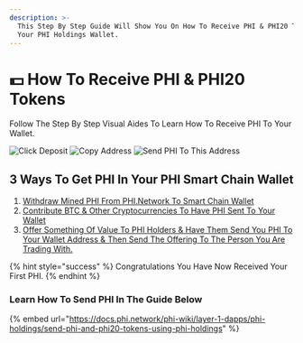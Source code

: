```yaml
---
description: >-
  This Step By Step Guide Will Show You On How To Receive PHI & PHI20 Tokens To
  Your PHI Holdings Wallet.
---
```


# 💵 How To Receive PHI & PHI20 Tokens

Follow The Step By Step Visual Aides To Learn How To Receive PHI To Your Wallet.&#x20;

![Click Deposit](<../../../.gitbook/assets/IMG\_5279 (1).jpg>) ![Copy Address](<../../../.gitbook/assets/IMG\_5280 (1).jpg>) ![Send PHI To This Address](../../../.gitbook/assets/IMG\_5282.PNG)

## 3 Ways To Get PHI In Your PHI Smart Chain Wallet

1. [Withdraw Mined PHI From PHI.Network To Smart Chain Wallet](https://phi.network/send)
2. [Contribute BTC & Other Cryptocurrencies To Have PHI Sent To Your Wallet](https://phi.network/buy)
3.  [Offer Something Of Value To PHI Holders & Have Them Send You PHI To Your Wallet Address & Then Send The Offering To The Person You Are Trading With. ](https://phi.network/get)



{% hint style="success" %}
Congratulations You Have Now Received Your First PHI. &#x20;
{% endhint %}



### Learn How To Send PHI In The Guide Below

{% embed url="https://docs.phi.network/phi-wiki/layer-1-dapps/phi-holdings/send-phi-and-phi20-tokens-using-phi-holdings" %}
